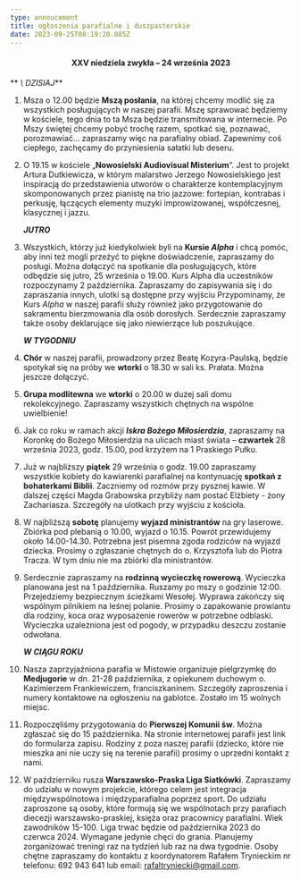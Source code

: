 ```yaml
---
type: annoucement
title: ogłoszenia parafialne i duszpasterskie
date: 2023-09-25T08:19:20.085Z
---
```

<!--StartFragment-->

<h4 style="text-align:center;">XXV niedziela zwykła – 24 września 2023</h4>

 ** *\    DZISIAJ***

1. Msza o 12.00 będzie **Mszą posłania**, na której chcemy modlić się za wszystkich posługujących w naszej parafii. Mszę sprawować będziemy w kościele, tego dnia to ta Msza będzie transmitowana w internecie. Po Mszy świętej chcemy pobyć trochę razem, spotkać się, poznawać, porozmawiać… zapraszamy więc na parafialny obiad. Zapewnimy coś ciepłego, zachęcamy do przyniesienia sałatki lub deseru.
2. O 19.15 w kościele „**Nowosielski Audiovisual Misterium**”. Jest to projekt Artura Dutkiewicza, w którym malarstwo Jerzego Nowosielskiego jest inspiracją do przedstawienia utworów o charakterze kontemplacyjnym skomponowanych przez pianistę na trio jazzowe: fortepian, kontrabas i perkusję, łączących elementy muzyki improwizowanej, współczesnej, klasycznej i jazzu. 

   ***JUTRO***
3. Wszystkich, którzy już kiedykolwiek byli na **Kursie *Alpha*** i chcą pomóc, aby inni też mogli przeżyć to piękne doświadczenie, zapraszamy do posługi. Można dołączyć na spotkanie dla posługujących, które odbędzie się jutro, 25 września o 19.00. Kurs Alpha dla uczestników rozpoczynamy 2 października. Zapraszamy do zapisywania się i do zapraszania innych, ulotki są dostępne przy wyjściu Przypominamy, że Kurs *Alpha* w naszej parafii służy również jako przygotowanie do sakramentu bierzmowania dla osób dorosłych. Serdecznie zapraszamy także osoby deklarujące się jako niewierzące lub poszukujące.

   ***W TYGODNIU***
4. **Chór** w naszej parafii, prowadzony przez Beatę Kozyra-Paulską, będzie spotykał się na próby we **wtorki** o 18.30 w sali ks. Prałata. Można jeszcze dołączyć.
5. **Grupa modlitewna** we **wtorki** o 20.00 w dużej sali domu rekolekcyjnego. Zapraszamy wszystkich chętnych na wspólne uwielbienie!
6. Jak co roku w ramach akcji ***Iskra Bożego Miłosierdzia***, zapraszamy na Koronkę do Bożego Miłosierdzia na ulicach miast świata – **czwartek** 28 września 2023, godz. 15.00, pod krzyżem na 1 Praskiego Pułku.
7. Już w najbliższy **piątek** 29 września o godz. 19.00 zapraszamy wszystkie kobiety do kawiarenki parafialnej na kontynuację **spotkań z bohaterkami Biblii**. Zaczniemy od rozmów przy pysznej kawie. W dalszej części Magda Grabowska przybliży nam postać Elżbiety - żony Zachariasza. Szczegóły na ulotkach przy wyjściu z kościoła. 
8. W najbliższą **sobotę** planujemy **wyjazd ministrantów** na gry laserowe. Zbiórka pod plebanią o 10.00, wyjazd o 10.15. Powrót przewidujemy około 14.00-14.30. Potrzebna jest pisemna zgoda rodziców na wyjazd dziecka. Prosimy o zgłaszanie chętnych do o. Krzysztofa lub do Piotra Tracza. W tym dniu nie ma zbiórki dla ministrantów.
9. Serdecznie zapraszamy na **rodzinną wycieczkę rowerową**. Wycieczka planowana jest na 1 października. Ruszamy po mszy o godzinie 12:00. Przejedziemy bezpiecznym ścieżkami Wesołej. Wyprawa zakończy się wspólnym pilnikiem na leśnej polanie. Prosimy o zapakowanie prowiantu dla rodziny, koca oraz wyposażenie rowerów w potrzebne odblaski. Wycieczka uzależniona jest od pogody, w przypadku deszczu zostanie odwołana.

   ***W CIĄGU ROKU***
10. Nasza zaprzyjaźniona parafia w Mistowie organizuje pielgrzymkę do **Medjugorie** w dn. 21-28 października, z opiekunem duchowym o. Kazimierzem Frankiewiczem, franciszkaninem. Szczegóły zaproszenia i numery kontaktowe na ogłoszeniu na gablotce. Zostało im 15 wolnych miejsc.
11. Rozpoczęliśmy przygotowania do **Pierwszej Komunii św**. Można zgłaszać się do 15 października. Na stronie internetowej parafii jest link do formularza zapisu. Rodziny z poza naszej parafii (dziecko, które nie mieszka ani nie uczy się na terenie parafii) prosimy o uprzedni kontakt z nami.
12. W październiku rusza **Warszawsko-Praska Liga Siatkówki**. Zapraszamy do udziału w nowym projekcie, którego celem jest integracja międzywspólnotowa i międzyparafialna poprzez sport. Do udziału zaproszone są osoby, które formują się we wspólnotach przy parafiach diecezji warszawsko-praskiej, księża oraz pracownicy parafialni. Wiek zawodników 15-100. Liga trwać będzie od października 2023 do czerwca 2024. Wymagane jedynie chęci do grania. Planujemy zorganizować treningi raz na tydzień lub raz na dwa tygodnie. Osoby chętne zapraszamy do kontaktu z koordynatorem Rafałem Trynieckim nr telefonu: 692 943 641 lub email: [rafaltryniecki@gmail.com](mailto:rafaltryniecki@gmail.com).

<!--EndFragment-->